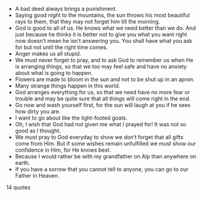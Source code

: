  - A bad deed always brings a punishment.
 - Saying good night to the mountains, the sun throws his most beautiful rays to them, that they may not forget him till the morning.
 - God is good to all of us. He knows what we need better than we do. And just because he thinks it is better not to give you what you want right now doesn’t mean he isn’t answering you. You shall have what you ask for but not until the right time comes.
 - Anger makes us all stupid.
 - We must never forget to pray, and to ask God to remember us when He is arranging things, so that we too may feel safe and have no anxiety about what is going to happen.
 - Flowers are made to bloom in the sun and not to be shut up in an apron.
 - Many strange things happen in this world.
 - God arranges everything for us, so that we need have no more fear or trouble and may be quite sure that all things will come right in the end.
 - Go now and wash yourself first, for the sun will laugh at you if he sees how dirty you are.
 - I want to go about like the light-footed goats.
 - Oh, I wish that God had not given me what I prayed for! It was not so good as I thought.
 - We must pray to God everyday to show we don’t forget that all gifts come from Him. But if some wishes remain unfulfilled we must show our confidence in Him, for He knows best.
 - Because I would rather be with my grandfather on Alp than anywhere on earth.
 - If you have a sorrow that you cannot tell to anyone, you can go to our Father in Heaven.

14 quotes